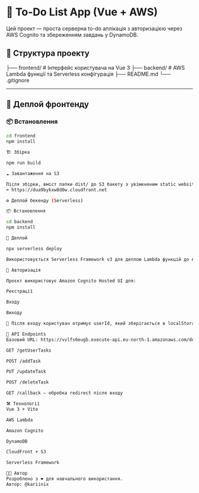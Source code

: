 # 📝 To-Do List App (Vue + AWS)

Цей проект — проста серверна to-do аплікація з авторизацією через AWS Cognito та збереженням завдань у DynamoDB.

## 📁 Структура проекту

├── frontend/ # Інтерфейс користувача на Vue 3
├── backend/ # AWS Lambda функції та Serverless конфігурація
├── README.md
└── .gitignore


---

## 🚀 Деплой фронтенду

### 📦 Встановлення

```bash
cd frontend
npm install

🏗️ Збірка

npm run build

☁️ Завантаження на S3

Після збірки, вміст папки dist/ до S3 бакету з увімкненим static website hosting. У CloudFront для доставки:
➡️ https://dua9bykxw0d0w.cloudfront.net

⚙️ Деплой бекенду (Serverless)

📦 Встановлення

cd backend
npm install

🚀 Деплой

npx serverless deploy

Використовується Serverless Framework v3 для деплою Lambda функцій до AWS.

🔐 Авторизація

Проєкт використовує Amazon Cognito Hosted UI для:

Реєстрації

Входу

Виходу

🔁 Після входу користувач отримує userId, який зберігається в localStorage та використовується для CRUD операцій у DynamoDB.

📡 API Endpoints
Базовий URL: https://vvlfs6eugb.execute-api.eu-north-1.amazonaws.com/dev

GET /getUserTasks

POST /addTask

PUT /updateTask

POST /deleteTask

GET /callback — обробка redirect після входу

🛠 Технології
Vue 3 + Vite

AWS Lambda

Amazon Cognito

DynamoDB

CloudFront + S3

Serverless Framework

👩‍💻 Автор
Розроблено з ❤️ для навчального використання.
Автор: @kariinix